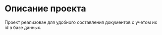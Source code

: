 # Описание проекта

Проект реализован для удобного составления документов с учетом их id в базе данных.
